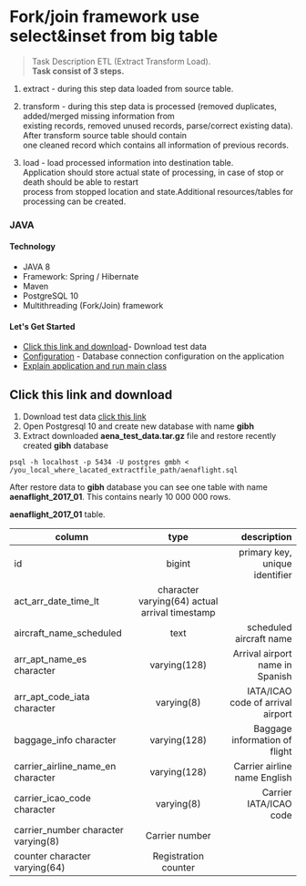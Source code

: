 # Fork/join framework use select&inset from big table
> Task Description ETL (Extract Transform Load). <br/>
**Task consist of 3 steps.**

1. extract - during this step data loaded from source table.

2. transform - during this step data is processed (removed duplicates, added/merged missing information from <br/>
existing records, removed unused records, parse/correct existing data). After transform source table should contain <br/>
one cleaned record which contains all information of previous records.

3. load - load processed information into destination table.<br/>
Application should store actual state of processing, in case of stop or death should be able to restart <br/>
process from stopped location and state.Additional resources/tables for processing can be created.

### JAVA
#### Technology
- JAVA 8
- Framework: Spring / Hibernate
- Maven
- PostgreSQL 10
- Multithreading (Fork/Join) framework

#### Let's Get Started
* [Click this link and download](https://drive.google.com/open?id=1yaFiD9RdBk5oFXg8UKczsVVAtkIxfwp9)- Download test data  
* [Configuration](#configuration) - Database connection configuration on the application
* [Explain application and run main class](#run-main-class)

## Click this link and download

1. Download test data  [click this link](https://drive.google.com/open?id=1yaFiD9RdBk5oFXg8UKczsVVAtkIxfwp9)
2. Open Postgresql 10 and create new database with name **gibh**
3. Extract downloaded **aena_test_data.tar.gz** file and restore recently created **gibh** database   
```
psql -h localhost -p 5434 -U postgres gmbh < /you_local_where_lacated_extractfile_path/aenaflight.sql
``` 
After restore data to **gibh** database you can see one table with name **aenaflight_2017_01**. This contains nearly 10 000 000 rows.

**aenaflight_2017_01** table.

| column | type | description |
| --------------------------|:------------------:|--------------------------------------:|
| id | bigint | primary key, unique identifier |
| act_arr_date_time_lt | character varying(64) actual arrival timestamp |
| aircraft_name_scheduled | text | scheduled aircraft name |
| arr_apt_name_es character | varying(128) | Arrival airport name in Spanish |
| arr_apt_code_iata character | varying(8)| IATA/ICAO code of arrival airport |
| baggage_info character | varying(128) | Baggage information of flight |
| carrier_airline_name_en character | varying(128) | Carrier airline name English |
| carrier_icao_code character | varying(8) | Carrier IATA/ICAO code |
| carrier_number character varying(8) | Carrier number |
| counter character varying(64) | Registration counter |
